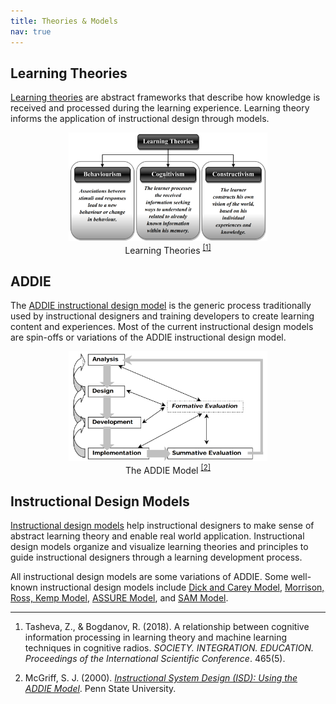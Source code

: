 ```yaml
---
title: Theories & Models
nav: true 
---
```


## Learning Theories
<a href="https://www.instructionaldesigncentral.com/learning-theory/" target="_blank">Learning theories</a> are abstract frameworks that describe how knowledge is received and processed during the learning experience. Learning theory informs the application of instructional design through models.  

<html>
     <style>
img {
    max-width: 75%;
    height: auto;
    }
    </style>
<body>
<center>
 <figure>
 <img src="https://raw.githubusercontent.com/hanwendong1/IntrotoID/master/images/learning_theories.png" alt="learning theories" />
 <figcaption>
 Learning Theories
 <sup class="footnote-ref"><a href="#fn1" id="fnref1">
 [1]</a>
</sup>
 </figcaption>
</figure>
</center>
</body>
</html>

## ADDIE

The <a href="https://www.instructionaldesigncentral.com/addie-model" target="_blank">ADDIE instructional design model</a> is the generic process traditionally used by instructional designers and training developers to create learning content and experiences. Most of the current instructional design models are spin-offs or variations of the ADDIE instructional design model.  

<html>
     <style>
img {
    max-width: 75%;
    height: auto;
    }
    </style>
<body>
<center>
 <figure>
 <img src="https://raw.githubusercontent.com/hanwendong1/IntrotoID/master/images/ADDIE.png" alt="The ADDIE Model" />
 <figcaption>
 The ADDIE Model
 <sup class="footnote-ref"><a href="#fn2" id="fnref2">
 [2]</a>
</sup>
 </figcaption>
</figure>
</center>
</body>
</html>

## Instructional Design Models
 
<a href="https://www.instructionaldesigncentral.com/instructionaldesignmodels" target="_blank">Instructional design models</a> help instructional designers to make sense of abstract learning theory and enable real world application. Instructional design models organize and visualize learning theories and principles to guide instructional designers through a learning development process.
 
All instructional design models are some variations of ADDIE. Some well-known instructional design models include <a href="https://educationaltechnology.net/dick-and-carey-instructional-model/" target="_blank">Dick and Carey Model</a>, <a href="https://educationaltechnology.net/kemp-design-model/" target="_blank">Morrison, Ross, Kemp Model</a>, <a href="https://educationaltechnology.net/assure-instructional-design-model/" target="_blank">ASSURE Model</a>, and <a href="https://community.articulate.com/articles/an-introduction-to-sam-for-instructional-designers" target="_blank">SAM Model</a>.

<hr class="footnotes-sep">
<ol class="footnotes-list">
<li id="fn1"  class="footnote-item"><p>Tasheva, Z., & Bogdanov, R. (2018). A relationship between cognitive information processing in learning theory and machine learning techniques in cognitive radios. <em>SOCIETY. INTEGRATION. EDUCATION. Proceedings of the International Scientific Conference</em></a>. 465(5).</p>
<li id="fn2"  class="footnote-item"><p>McGriff, S. J. (2000). <a href="https://www.lib.purdue.edu/sites/default/files/directory/butler38/ADDIE.pdf" target="_blank"><em>Instructional System Design (ISD): Using the ADDIE Model</em></a>. Penn State University.</p>
